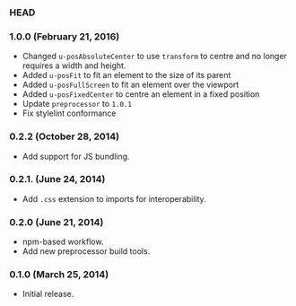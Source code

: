 ### HEAD

### 1.0.0 (February 21, 2016)

* Changed `u-posAbsoluteCenter` to use `transform` to centre and no longer requires a
  width and height.
* Added `u-posFit` to fit an element to the size of its parent
* Added `u-posFullScreen` to fit an element over the viewport
* Added `u-posFixedCenter` to centre an element in a fixed position
* Update `preprocessor` to `1.0.1`
* Fix stylelint conformance

### 0.2.2 (October 28, 2014)

* Add support for JS bundling.

### 0.2.1. (June 24, 2014)

* Add `.css` extension to imports for interoperability.

### 0.2.0 (June 21, 2014)

* npm-based workflow.
* Add new preprocessor build tools.

### 0.1.0 (March 25, 2014)

* Initial release.
